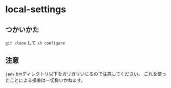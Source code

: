 local-settings
==

## つかいかた

`git clone` して `sh configure`

## 注意

 `jenv` binディレクトリ以下をガリガリいじるので注意してください。
 これを使ったことによる損害は一切負いかねます。

